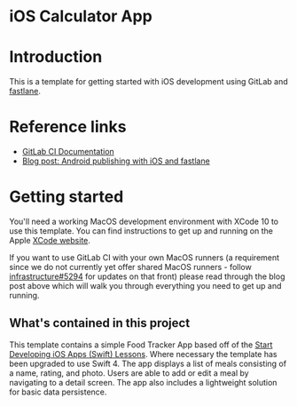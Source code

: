 # iOS Calculator App

# Introduction

This is a template for getting started with iOS development using GitLab and [fastlane](https://fastlane.tools/).

# Reference links

- [GitLab CI Documentation](https://docs.gitlab.com/ee/ci/)
- [Blog post: Android publishing with iOS and fastlane](https://about.gitlab.com/2019/03/06/ios-publishing-with-gitlab-and-fastlane/)

# Getting started

You'll need a working MacOS development environment with XCode 10 to use this
template. You can find instructions to get up and running on the Apple [XCode website](https://developer.apple.com/xcode/).

If you want to use GitLab CI with your own MacOS runners (a requirement since we
do not currently yet offer shared MacOS runners - follow [infrastructure#5294](https://gitlab.com/gitlab-com/gl-infra/infrastructure/issues/5294) for
updates on that front) please read through the blog post above which will walk 
you through everything you need to get up and running.

## What's contained in this project

This template contains a simple Food Tracker App based off of the [Start Developing iOS Apps (Swift) Lessons](https://developer.apple.com/library/archive/referencelibrary/GettingStarted/DevelopiOSAppsSwift/index.html). Where necessary the template has been upgraded to use Swift 4. The app displays a list of meals consisting of a name, rating, and photo. Users are able to add or edit a meal by navigating to a detail screen. The app also includes a lightweight solution for basic data persistence.

